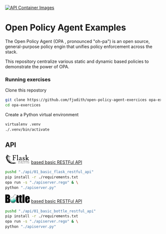 [![API Container Images](https://github.com/fjudith/open-policy-agent-exercices/actions/workflows/api_container_images.yaml/badge.svg)](https://github.com/fjudith/open-policy-agent-exercices/actions/workflows/api_container_images.yaml)

# Open Policy Agent Examples

The Open Policy Agent (OPA , pronounced "oh-pa") is an open source, general-purpose policy engin that unifies policy enforcement across the stack.

This repository centralize various static and dynamic based policies to demonstrate the power of OPA.

### Running exercises

Clone this repostory

```bash
git clone https://github.com/fjudith/open-policy-agent-exercices opa-exercices
cd opa-exercices
```

Create a Python virtual environment

```bash
virtualenv .venv
./.venv/bin/activate
```

## API

<img src="./docs/media/flask.png" alt="Flask" width="80px"/> [based basic RESTFul API](./api/01_basic_flask_restful_api/)

```bash
pushd "./api/01_basic_flask_restful_api"
pip install -r ./requirements.txt
opa run -s "./apiserver.rego" & \
python "./apiserver.py"
```

<img src="./docs/media/bottlepy.png" alt="Bottlepy" width="80px"/> [based basic RESTFul API](./api/01_basic_flask_restful_api/)

```bash
pushd "./api/01_basic_bottle_restful_api"
pip install -r ./requirements.txt
opa run -s "./apiserver.rego" & \
python "./apiserver.py"
```
